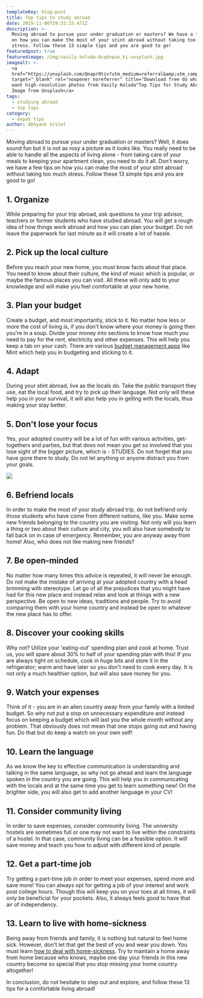 ```yaml
---
templateKey: blog-post
title: Top tips to study abroad
date: 2019-11-06T19:33:33.471Z
description: >-
  Moving abroad to pursue your under graduation or masters? We have a few tips
  on how you can make the most of your stint abroad without taking too much
  stress. Follow these 13 simple tips and you are good to go!
featuredpost: true
featuredimage: /img/vasily-koloda-8cqdvpuo_ki-unsplash.jpg
imagealt: >-
  <a
  href="https://unsplash.com/@napr0tiv?utm_medium=referral&amp;utm_campaign=photographer-credit&amp;utm_content=creditBadge"
  target="_blank" rel="noopener noreferrer" title="Download free do whatever you
  want high-resolution photos from Vasily Koloda"Top Tips for Study Abroad,
  Image from Unsplash</a>
tags:
  - studying abroad
  - top tips
category:
  - expat tips
author: Abhyank Srinet
---
```

Moving abroad to pursue your under graduation or masters? Well, it does sound fun but it is not as rosy a picture as it looks like. You really need to be able to handle all the aspects of living alone - from taking care of your meals to keeping your apartment clean, you need to do it all. Don't worry, we have a few tips on how you can make the most of your stint abroad without taking too much stress. Follow these 13 simple tips and you are good to go!

## 1. Organize 

While preparing for your trip abroad, ask questions to your trip advisor, teachers or former students who have studied abroad. You will get a rough idea of how things work abroad and how you can plan your budget. Do not leave the paperwork for last minute as it will create a lot of hassle. 

## 2. Pick up the local culture

Before you reach your new home, you must know facts about that place. You need to know about their culture, the kind of music which is popular, or maybe the famous places you can visit. All these will only add to your knowledge and will make you feel comfortable at your new home.

## 3. Plan your budget

Create a budget, and most importantly, stick to it. No matter how less or more the cost of living is, if you don't know where your money is going then you're in a soup. Divide your money into sections to know how much you need to pay for the rent, electricity and other expenses. This will help you keep a tab on your cash. There are various [budget management apps](https://www.mim-essay.com/best-budget-app-for-money-management/) like Mint which help you in budgeting and sticking to it. 

## 4. Adapt

During your stint abroad, live as the locals do. Take the public transport they use, eat the local food, and try to pick up their language. Not only will these help you in your survival, it will also help you in gelling with the locals, thus making your stay better. 

## 5. Don't lose your focus

Yes, your adopted country will be a lot of fun with various activities, get-togethers and parties, but that does not mean you get so involved that you lose sight of the bigger picture, which is - STUDIES. Do not forget that you have gone there to study. Do not let anything or anyone distract you from your goals. 

![](/img/diverse-people-holding-educational-icons_53876-65663.jpg)

## 6. Befriend locals

In order to make the most of your study abroad trip, do not befriend only those students who have come from different nations, like you. Make some new friends belonging to the country you are visiting. Not only will you learn a thing or two about their culture and city, you will also have somebody to fall back on in case of emergency. Remember, you are anyway away from home! Also, who does not like making new friends? 

## 7. Be open-minded

No matter how many times this advice is repeated, it will never be enough. Do not make the mistake of arriving at your adopted country with  a head brimming with stereotype. Let go of all the prejudices that you might have had for this new place and instead relax and look at things with a new perspective. Be open to new ideas, traditions and people. Try to avoid comparing them with your home country and instead be open to whatever the new place has to offer. 

## 8. Discover your cooking skills

Why not? Utilize your 'eating-out' spending plan and cook at home. Trust us, you will spare about 30% to half of your spending plan with this! If you are always tight on schedule, cook in huge bits and store it in the refrigerator; warm and have later so you don't need to cook every day. It is not only a much healthier option, but will also save money for you. 

## 9. Watch your expenses

Think of it - you are in an alien country away from your family with a limited budget. So why not put a stop on unnecessary expenditure and instead focus on keeping a budget which will last you the whole month without any problem. That obviously does not mean that one stops going out and having fun.  Do that but do keep a watch on your own self!

## 10. Learn the language

As we know the key to effective communication is understanding and talking in the same language, so why not go ahead and learn the language spoken in the country you are going. This will help you in communicating with the locals and at the same time you get to learn something new! On the brighter side, you will also get to add another language in your CV!

## 11. Consider community living

In order to save expenses, consider community living. The university hostels are sometimes full or one may not want to live within the constraints of a hostel. In that case, community living can be a feasible option. It will save money and teach you how to adjust with different kind of people. 

## 12. Get a part-time job

Try getting a part-time job in order to meet your expenses,  spend more and save more! You can always opt for getting a job of your interest and work post college hours. Though this will keep you on your toes at all times, it will only be beneficial for your pockets. Also, it always feels good to have that air of independency. 

## 13. Learn to live with home-sickness

Being away from friends and family, it is nothing but natural to feel home sick. However, don't let that get the best of you and wear you down. You must learn [how to deal with home-sickness](https://www.thexpatmagazine.com/blog/2019-04-18-feeling-at-home-in-abroadland/). Try to maintain a home away from home because who knows, maybe one day your friends in this new country become so special that you stop missing your home country altogether! 

In conclusion, do not hesitate to step out and explore, and follow these 13 tips for a comfortable living abroad!

